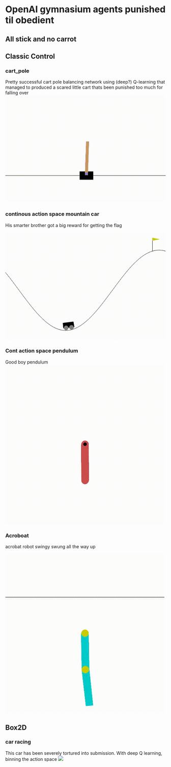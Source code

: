 # OpenAI gymnasium agents punished til obedient
## All stick and no carrot


## Classic Control
### cart_pole
Pretty successful cart pole balancing network using (deep?) Q-learning that managed to produced a scared little cart thats been punished too much for falling over
![](scared_cart.gif)

### continous action space mountain car
His smarter brother got a big reward for getting the flag

![](fast_montin.gif)

### Cont action space pendulum
Good boy pendulum
![](pendulum.gif)

### Acroboat
acrobat robot swingy swung all the way up

![](acrobot.gif)


## Box2D

### car racing
This car has been severely tortured into submission. With deep Q learning, binning the action space
![](shaky_driver.gif)